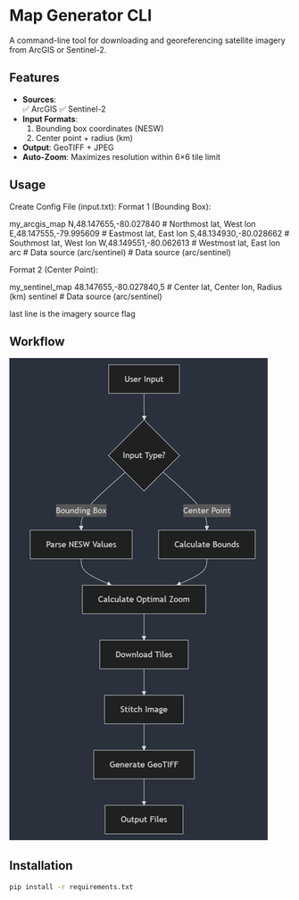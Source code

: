 # Map Generator CLI

A command-line tool for downloading and georeferencing satellite imagery from ArcGIS or Sentinel-2.

## Features

- **Sources**:  
  ✅ ArcGIS
  ✅ Sentinel-2 
- **Input Formats**:  
  1. Bounding box coordinates (NESW)  
  2. Center point + radius (km)  
- **Output**: GeoTIFF + JPEG  
- **Auto-Zoom**: Maximizes resolution within 6×6 tile limit  

## Usage

Create Config File (input.txt):
Format 1 (Bounding Box):

my_arcgis_map
N,48.147655,-80.027840  # Northmost lat, West lon
E,48.147555,-79.995609  # Eastmost lat, East lon
S,48.134930,-80.028662  # Southmost lat, West lon
W,48.149551,-80.062613  # Westmost lat, East lon
arc                     # Data source (arc/sentinel)                 # Data source (arc/sentinel)

Format 2 (Center Point):

my_sentinel_map
48.147655,-80.027840,5  # Center lat, Center lon, Radius (km)
sentinel                # Data source (arc/sentinel)

last line is the imagery source flag

## Workflow

![flowchart](assets/flowchart.png)

## Installation

```bash
pip install -r requirements.txt
